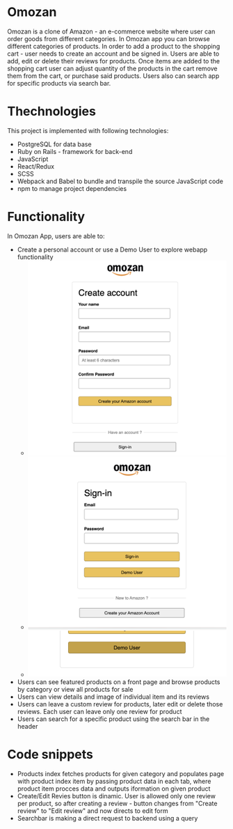 # Omozan

  Omozan is a clone of Amazon - an e-commerce website where user can order goods from different categories. In Omozan app you can browse different categories of products. In order to add a product to the shopping cart - user needs to create an account and be signed in. Users are able to add, edit or delete their reviews for products. Once items are added to the shopping cart user can adjust quantity of the products in the cart remove them from the cart, or purchase said products. Users also can search app for specific products via search bar.
  
  
# Thechnologies

This project is implemented with following technologies:
* PostgreSQL for data base
* Ruby on Rails - framework for back-end
* JavaScript
* React/Redux
* SCSS
* Webpack and Babel to bundle and transpile the source JavaScript code
* npm to manage project dependencies

# Functionality
In Omozan App, users are able to:
* Create a personal account or use a Demo User to explore webapp functionality
  - ![signup](./app/assets/images/Readme/signup.png)
  - ![login](app/assets/images/Readme/login.png)
  - ![Demouser](app/assets/images/Readme/demo_user.png)
* Users can see featured products on a front page and browse products by category or view all products for sale
* Users can view details and image of individual item and its reviews
* Users can leave a custom review for products, later edit or delete those reviews. Each user can leave only one review for product
* Users can search for a specific product using the search bar in the header

# Code snippets
* Products index fetches products for given category and populates page with product index item by passing product data in each tab, where product item procces data and outputs iformation on given product
* Create/Edit Revies button is dinamic. User is allowed only one review per product, so after creating a review - button changes from "Create review" to "Edit review" and now directs to edit form
* Searchbar is making a direct request to backend using a query 
